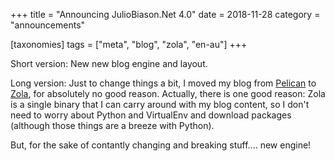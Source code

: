+++
title = "Announcing JulioBiason.Net 4.0"
date = 2018-11-28
category = "announcements"

[taxonomies]
tags = ["meta", "blog", "zola", "en-au"]
+++

Short version: New new blog engine and layout.

<!-- more -->

Long version: Just to change things a bit, I moved my blog from
[Pelican](http://blog.getpelican.com/) to [Zola](https://www.getzola.org/), for
absolutely no good reason. Actually, there is one good reason: Zola is a single
binary that I can carry around with my blog content, so I don't need to worry
about Python and VirtualEnv and download packages (although those things are a
breeze with Python).

But, for the sake of contantly changing and breaking stuff.... new engine!
